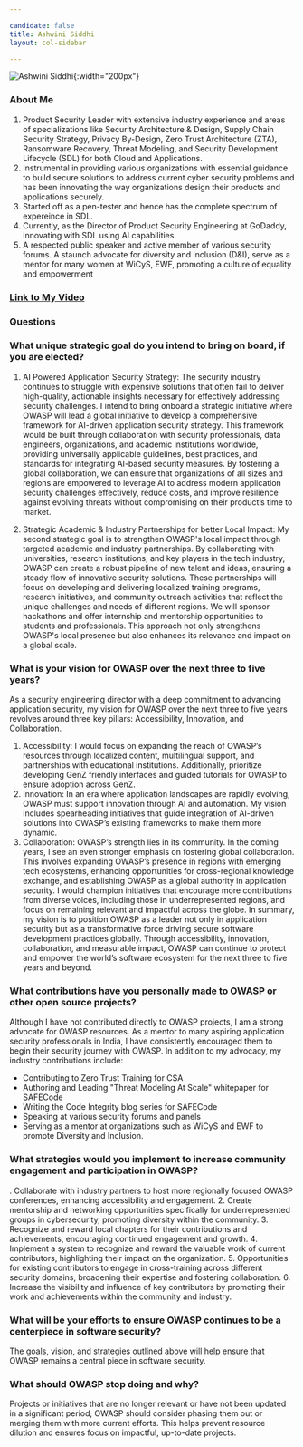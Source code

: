 ```yaml
---

candidate: false
title: Ashwini Siddhi
layout: col-sidebar

---
```


![Ashwini Siddhi](/www-board-candidates/assets/images/ashwini_siddhi.jpg){:width="200px"}

### About Me

1. Product Security Leader with extensive industry experience and areas of specializations like Security Architecture & Design, Supply Chain Security Strategy, Privacy By-Design, Zero Trust Architecture (ZTA), Ransomware Recovery, Threat Modeling, and Security Development Lifecycle (SDL) for both Cloud and Applications.
2. Instrumental in providing various organizations with essential guidance to build secure solutions to address current cyber security problems and has been innovating the way organizations design their products and applications securely.
3. Started off as a pen-tester and hence has the complete spectrum of expereince in SDL.
4. Currently, as the Director of Product Security Engineering at GoDaddy, innovating with SDL using AI capabilities. 
5. A respected public speaker and active member of various security forums. A staunch advocate for diversity and inclusion (D&I), serve as a mentor for many women at WiCyS, EWF, promoting a culture of equality and empowerment

### [Link to My Video](https://drive.google.com/file/d/1R8seJJ_xAAsy4uiQeM5uxOI9STLn3AwD/view?usp=drivesdk)

### Questions

### What unique strategic goal do you intend to bring on board, if you are elected? ###
1.	AI Powered Application Security Strategy: 
The security industry continues to struggle with expensive solutions that often fail to deliver high-quality, actionable insights necessary for effectively addressing security challenges. I intend to bring onboard a strategic initiative where OWASP will lead a global initiative to develop a comprehensive framework for AI-driven application security strategy. This framework would be built through collaboration with security professionals, data engineers, organizations, and academic institutions worldwide, providing universally applicable guidelines, best practices, and standards for integrating AI-based security measures. By fostering a global collaboration, we can ensure that organizations of all sizes and regions are empowered to leverage AI to address modern application security challenges effectively, reduce costs, and improve resilience against evolving threats without compromising on their product’s time to market.

2.	Strategic Academic & Industry Partnerships for better Local Impact:
My second strategic goal is to strengthen OWASP's local impact through targeted academic and industry partnerships. By collaborating with universities, research institutions, and key players in the tech industry, OWASP can create a robust pipeline of new talent and ideas, ensuring a steady flow of innovative security solutions. These partnerships will focus on developing and delivering localized training programs, research initiatives, and community outreach activities that reflect the unique challenges and needs of different regions. We will sponsor hackathons and offer internship and mentorship opportunities to students and professionals. This approach not only strengthens OWASP's local presence but also enhances its relevance and impact on a global scale.

### What is your vision for OWASP over the next three to five years? ###
As a security engineering director with a deep commitment to advancing application security, my vision for OWASP over the next three to five years revolves around three key pillars: Accessibility, Innovation, and Collaboration.
1.	Accessibility:
I would focus on expanding the reach of OWASP’s resources through localized content, multilingual support, and partnerships with educational institutions. Additionally, prioritize developing GenZ friendly interfaces and guided tutorials for OWASP to ensure adoption across GenZ.
2.	Innovation:
In an era where application landscapes are rapidly evolving, OWASP must support innovation through AI and automation. My vision includes spearheading initiatives that guide integration of AI-driven solutions into OWASP’s existing frameworks to make them more dynamic. 
3.	Collaboration: 
OWASP’s strength lies in its community. In the coming years, I see an even stronger emphasis on fostering global collaboration. This involves expanding OWASP’s presence in regions with emerging tech ecosystems, enhancing opportunities for cross-regional knowledge exchange, and establishing OWASP as a global authority in application security. I would champion initiatives that encourage more contributions from diverse voices, including those in underrepresented regions, and focus on remaining relevant and impactful across the globe. 
In summary, my vision is to position OWASP as a leader not only in application security but as a transformative force driving secure software development practices globally. Through accessibility, innovation, collaboration, and measurable impact, OWASP can continue to protect and empower the world’s software ecosystem for the next three to five years and beyond.

### What contributions have you personally made to OWASP or other open source projects? ###
Although I have not contributed directly to OWASP projects, I am a strong advocate for OWASP resources. As a mentor to many aspiring application security professionals in India, I have consistently encouraged them to begin their security journey with OWASP.
In addition to my advocacy, my industry contributions include:
-	Contributing to Zero Trust Training for CSA
-	Authoring and Leading  "Threat Modeling At Scale" whitepaper for SAFECode
-	Writing the Code Integrity blog series for SAFECode
-	Speaking at various security forums and panels
-	Serving as a mentor at organizations such as WiCyS and EWF to promote Diversity and Inclusion.

### What strategies would you implement to increase community engagement and participation in OWASP? ###
.	Collaborate with industry partners to host more regionally focused OWASP conferences, enhancing accessibility and engagement.
2.	Create mentorship and networking opportunities specifically for underrepresented groups in cybersecurity, promoting diversity within the community.
3.	Recognize and reward local chapters for their contributions and achievements, encouraging continued engagement and growth.
4.	Implement a system to recognize and reward the valuable work of current contributors, highlighting their impact on the organization.
5.	Opportunities for existing contributors to engage in cross-training across different security domains, broadening their expertise and fostering collaboration.
6.	Increase the visibility and influence of key contributors by promoting their work and achievements within the community and industry.

### What will be your efforts to ensure OWASP continues to be a centerpiece in software security? ###
The goals, vision, and strategies outlined above will help ensure that OWASP remains a central piece in software security.

### What should OWASP stop doing and why? ###

Projects or initiatives that are no longer relevant or have not been updated in a significant period, OWASP should consider phasing them out or merging them with more current efforts. This helps prevent resource dilution and ensures focus on impactful, up-to-date projects.
